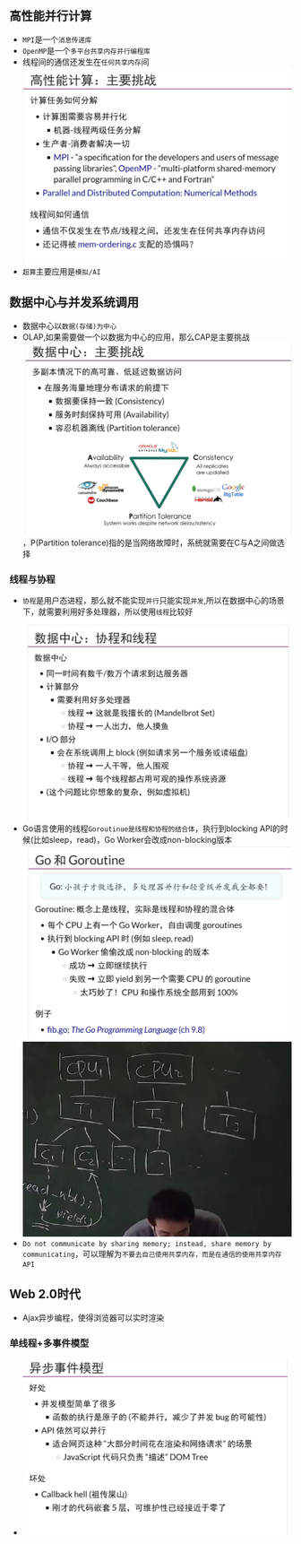 ## 高性能并行计算
- `MPI`是一个`消息传递库`
- `OpenMP`是一个`多平台共享内存并行编程库`
- 线程间的通信还发生在`任何共享内存`间![](./MPI_OpenMP.jpg)
- `超算`主要应用是`模拟/AI`
## 数据中心与并发系统调用
- 数据中心以`数据(存储)为中心`
- OLAP,如果需要做一个以数据为中心的应用，那么CAP是主要挑战![](CAP.jpg)，P(Partition tolerance)指的是当网络故障时，系统就需要在C与A之间做选择
### 线程与协程
- `协程`是用户态进程，那么就不能实现`并行`只能实现`并发`,所以在数据中心的场景下，就需要利用好多处理器，所以使用`线程`比较好![](./coroutinue.jpg)
- Go语言使用的线程`Goroutinue是线程和协程的结合体`，执行到blocking API的时候(比如sleep，read)，Go Worker会改成non-blocking版本![](./goroutinue.jpg)![](./blackboard.jpg)
- `Do not communicate by sharing memory; instead, share memory by communicating`，可以理解为`不要去自己使用共享内存，而是在通信的使用共享内存API`
## Web 2.0时代
- Ajax异步编程，使得浏览器可以实时渲染
### 单线程+多事件模型
- ![](./asynchronous.jpg)